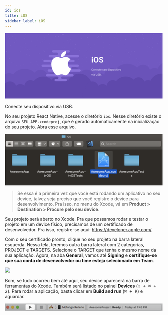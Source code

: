 ```yaml
---
id: ios
title: iOS
sidebar_label: iOS
---
```


![](assets/ambiente-react-native/iOS.png)

Conecte seu dispositivo via USB.

No seu projeto React Native, acesse o diretório `ios`. Nesse diretório existe o arquivo `SEU_APP.xcodeproj`, que é gerado automaticamente na inicialização do seu projeto. Abra esse arquivo.

![](assets/ambiente-react-native/usb/ios/1.png)

> Se essa é a primeira vez que você está rodando um aplicativo no seu device, talvez seja preciso que você registre o device para desenvolvimento. Pra isso, no menu do Xcode, vá em **Product > Destination > Procure pelo seu device**.

Seu projeto será aberto no Xcode. Pra que possamos rodar e testar o projeto em um device físico, precisamos de um certificado de desenvolvedor. Pra isso, registre-se aqui: https://developer.apple.com/

Com o seu certificado pronto, clique no seu projeto na barra lateral esquerda. Nessa tela, teremos outra barra lateral com 2 categorias, PROJECT e TARGETS. Selecione o TARGET que tenha o mesmo nome da sua aplicação. Agora, na aba **General**, vamos até **Signing** e **certifique-se que sua conta de desenvolvedor ou time esteja selecionado em Team**.

![](https://facebook.github.io/react-native/docs/assets/RunningOnDeviceCodeSigning.png)

Bom, se tudo ocorreu bem até aqui, seu device aparecerá na barra de ferramentas do Xcode. Também será listado no painel **Devices** (<kbd>⇧ + ⌘ + 2</kbd>). Para rodar a aplicação, basta clicar em **Build and run** (<kbd>⌘ + R</kbd>) e aguardar.

![](assets/ambiente-react-native/usb/ios/3.png)
